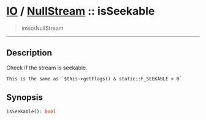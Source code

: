 # [IO](IO.md) / [NullStream](IO-NullStream.md) :: isSeekable
 > im\io\NullStream
____

## Description
Check if the stream is seekable.

    This is the same as `$this->getFlags() & static::F_SEEKABLE > 0`  

## Synopsis
```php
isSeekable(): bool
```
